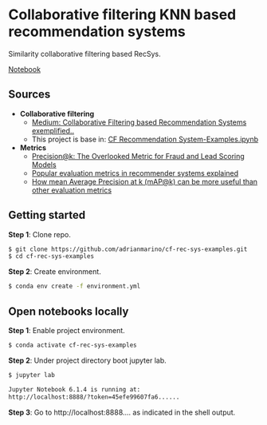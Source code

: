 # Collaborative filtering KNN based recommendation systems

Similarity collaborative filtering based RecSys.

[Notebook](https://github.com/adrianmarino/cf-rec-sys-examples/blob/master/cf_rec_sys_examples.ipynb)

## Sources

* **Collaborative filtering**
    * [Medium: Collaborative Filtering based Recommendation Systems exemplified..](https://towardsdatascience.com/collaborative-filtering-based-recommendation-systems-exemplified-ecbffe1c20b1)
    * This project is base in: [CF Recommendation System-Examples.ipynb](https://github.com/csaluja/JupyterNotebooks-Medium/blob/master/CF%20Recommendation%20System-Examples.ipynb)
* **Metrics**
    * [Precision@k: The Overlooked Metric for Fraud and Lead Scoring Models](https://towardsdatascience.com/precision-k-the-overlooked-metric-for-fraud-and-lead-scoring-models-fabad2893c01)
    * [Popular evaluation metrics in recommender systems explained](https://medium.com/qloo/popular-evaluation-metrics-in-recommender-systems-explained-324ff2fb427d)
    * [How mean Average Precision at k (mAP@k) can be more useful than other evaluation metrics](https://medium.com/@misty.mok/how-mean-average-precision-at-k-map-k-can-be-more-useful-than-other-evaluation-metrics-6881e0ee21a9)

## Getting started

**Step 1**: Clone repo.

```bash
$ git clone https://github.com/adrianmarino/cf-rec-sys-examples.git
$ cd cf-rec-sys-examples
```

**Step 2**: Create environment.

```bash
$ conda env create -f environment.yml
```

## Open notebooks locally

**Step 1**: Enable project environment.

```bash
$ conda activate cf-rec-sys-examples
```

**Step 2**: Under project directory boot jupyter lab.

```bash
$ jupyter lab

Jupyter Notebook 6.1.4 is running at:
http://localhost:8888/?token=45efe99607fa6......
```

**Step 3**: Go to http://localhost:8888.... as indicated in the shell output.
